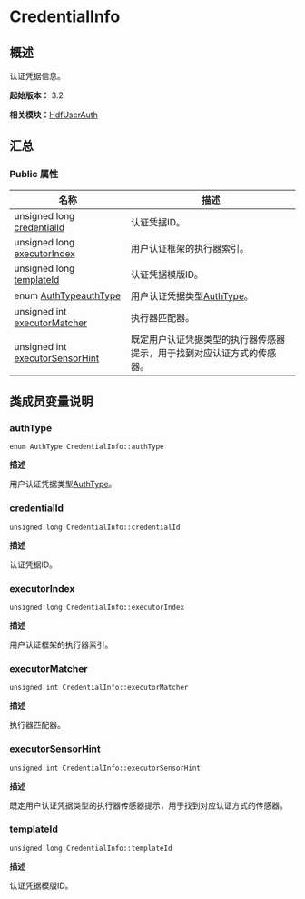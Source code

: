 # CredentialInfo


## 概述

认证凭据信息。

**起始版本：** 3.2

**相关模块：**[HdfUserAuth](_hdf_user_auth_v10.md)


## 汇总


### Public 属性

| 名称 | 描述 | 
| -------- | -------- |
| unsigned long [credentialId](#credentialid) | 认证凭据ID。 | 
| unsigned long [executorIndex](#executorindex) | 用户认证框架的执行器索引。 | 
| unsigned long [templateId](#templateid) | 认证凭据模版ID。 | 
| enum [AuthType](_hdf_user_auth_v10.md#authtype)[authType](#authtype) | 用户认证凭据类型[AuthType](_hdf_user_auth_v10.md#authtype)。 | 
| unsigned int [executorMatcher](#executormatcher) | 执行器匹配器。 | 
| unsigned int [executorSensorHint](#executorsensorhint) | 既定用户认证凭据类型的执行器传感器提示，用于找到对应认证方式的传感器。 | 


## 类成员变量说明


### authType

```
enum AuthType CredentialInfo::authType
```

**描述**


用户认证凭据类型[AuthType](_hdf_user_auth_v10.md#authtype)。


### credentialId

```
unsigned long CredentialInfo::credentialId
```

**描述**


认证凭据ID。


### executorIndex

```
unsigned long CredentialInfo::executorIndex
```

**描述**


用户认证框架的执行器索引。


### executorMatcher

```
unsigned int CredentialInfo::executorMatcher
```

**描述**


执行器匹配器。


### executorSensorHint

```
unsigned int CredentialInfo::executorSensorHint
```

**描述**


既定用户认证凭据类型的执行器传感器提示，用于找到对应认证方式的传感器。


### templateId

```
unsigned long CredentialInfo::templateId
```

**描述**


认证凭据模版ID。
